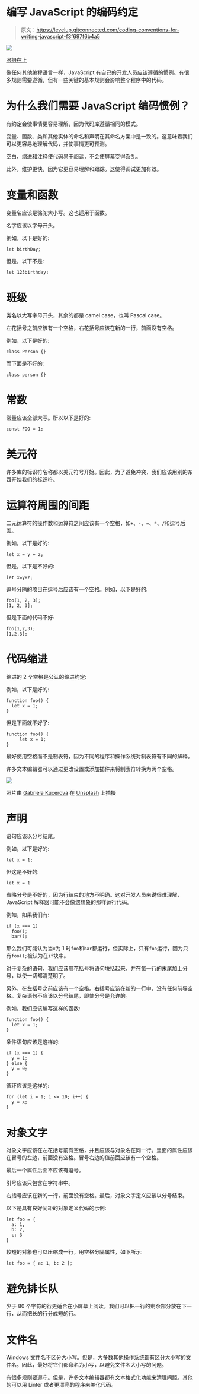 # 编写 JavaScript 的编码约定

> 原文：<https://levelup.gitconnected.com/coding-conventions-for-writing-javascript-f3f697f6b4a5>

![](img/f7a266f068b995515e6d1c8cd9f7b09a.png)

[张摄在](https://unsplash.com/@zhangleilei?utm_source=medium&utm_medium=referral)[上](https://unsplash.com?utm_source=medium&utm_medium=referral)

像任何其他编程语言一样，JavaScript 有自己的开发人员应该遵循的惯例。有很多规则需要遵循，但有一些关键的基本规则会影响整个程序中的代码。

# 为什么我们需要 JavaScript 编码惯例？

有约定会使事情更容易理解，因为代码库遵循相同的模式。

变量、函数、类和其他实体的命名和声明在其命名方案中是一致的。这意味着我们可以更容易地理解代码，并使事情更可预测。

空白、缩进和注释使代码易于阅读，不会使屏幕变得杂乱。

此外，维护更快，因为它更容易理解和跟踪。这使得调试更加有效。

# 变量和函数

变量名应该是骆驼大小写。这也适用于函数。

名字应该以字母开头。

例如，以下是好的:

```
let birthDay;
```

但是，以下不是:

```
let 123birthday;
```

# 班级

类名以大写字母开头，其余的都是 camel case，也叫 Pascal case。

左花括号之前应该有一个空格，右花括号应该在新的一行，前面没有空格。

例如，以下是好的:

```
class Person {}
```

而下面是不好的:

```
class person {}
```

# 常数

常量应该全部大写。所以以下是好的:

```
const FOO = 1;
```

# 美元符

许多库的标识符名称都以美元符号开始。因此，为了避免冲突，我们应该用别的东西开始我们的标识符。

# 运算符周围的间距

二元运算符的操作数和运算符之间应该有一个空格，如`+`、`-`、`=`、`*`、`/`和逗号后面。

例如，以下是好的:

```
let x = y + z;
```

但是，以下是不好的:

```
let x=y+z;
```

逗号分隔的项目在逗号后应该有一个空格。例如，以下是好的:

```
foo(1, 2, 3);
[1, 2, 3];
```

但是下面的代码不好:

```
foo(1,2,3);
[1,2,3];
```

# 代码缩进

缩进的 2 个空格是公认的缩进约定:

例如，以下是好的:

```
function foo() {
  let x = 1;
}
```

但是下面就不好了:

```
function foo() {
     let x = 1;
}
```

最好使用空格而不是制表符，因为不同的程序和操作系统对制表符有不同的解释。

许多文本编辑器可以通过更改设置或添加插件来将制表符转换为两个空格。

![](img/53d4bfef2476459dcc9a40e40082f561.png)

照片由 [Gabriela Kucerova](https://unsplash.com/@gabrielakucerova?utm_source=medium&utm_medium=referral) 在 [Unsplash](https://unsplash.com?utm_source=medium&utm_medium=referral) 上拍摄

# 声明

语句应该以分号结尾。

例如，以下是好的:

```
let x = 1;
```

但这是不好的:

```
let x = 1
```

省略分号是不好的，因为行结束的地方不明确。这对开发人员来说很难理解，JavaScript 解释器可能不会像您想象的那样运行代码。

例如，如果我们有:

```
if (x === 1)
  foo();
  bar();
```

那么我们可能认为当`x`为 1 时`foo`和`bar`都运行，但实际上，只有`foo`运行，因为只有`foo();`被认为在`if`块中。

对于复杂的语句，我们应该用花括号将语句块括起来，并在每一行的末尾加上分号，以使一切都清楚明了。

另外，在左括号之前应该有一个空格。右括号应该在新的一行中，没有任何前导空格。复杂语句不应该以分号结尾，即使分号是允许的。

例如，我们应该编写这样的函数:

```
function foo() {
  let x = 1;
}
```

条件语句应该是这样的:

```
if (x === 1) {
  y = 1;
} else {
  y = 0;
}
```

循环应该是这样的:

```
for (let i = 1; i <= 10; i++) {
  y = x;
}
```

# 对象文字

对象文字应该在左花括号前有空格，并且应该与对象名在同一行。里面的属性应该在冒号的左边，前面没有空格。冒号右边的值前面应该有一个空格。

最后一个属性后面不应该有逗号。

引号应该只包含在字符串中。

右括号应该在新的一行，前面没有空格。最后，对象文字定义应该以分号结束。

以下是具有良好间距的对象定义代码的示例:

```
let foo = {
  a: 1,
  b: 2,
  c: 3
}
```

较短的对象也可以压缩成一行，用空格分隔属性，如下所示:

```
let foo = { a: 1, b: 2 };
```

# 避免排长队

少于 80 个字符的行更适合在小屏幕上阅读。我们可以把一行的剩余部分放在下一行，从而把长的行分成短的行。

# 文件名

Windows 文件名不区分大小写。但是，大多数其他操作系统都有区分大小写的文件名。因此，最好将它们都命名为小写，以避免文件名大小写的问题。

有很多规则要遵守。但是，许多文本编辑器都有文本格式化功能来清理间距。其他的可以用 Linter 或者更漂亮的程序来美化代码。